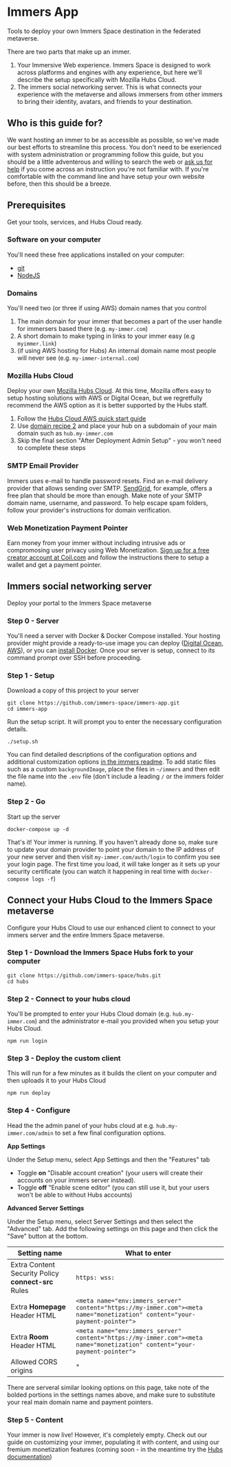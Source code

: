 # Immers App
Tools to deploy your own Immers Space destination in the federated metaverse.

There are two parts that make up an immer.
1. Your Immersive Web experience.
Immers Space is designed to work across platforms and engines with any experience, but here we'll describe the setup specifically with Mozilla Hubs Cloud.
2. The immers social networking server.
This is what connects your experience with the metaverse and allows immersers from other immers to bring their identity, avatars, and friends to your destination.

## Who is this guide for?

We want hosting an immer to be as accessible as possible,
so we've made our best efforts to streamline this process.
You don't need to be exerienced with system administration or
programming follow this guide,
but you should be a little adventerous and willing to search the web
or [ask us for help](https://github.com/immers-space/immers-app/issues/new) if you come across an instruction you're not familiar with.
If you're comfortable with the command line and have setup your own
website before, then this should be a breeze.

## Prerequisites

Get your tools, services, and Hubs Cloud ready.

### Software on your computer

You'll need these free applications installed on your computer:

* [git](https://git-scm.com/downloads)
* [NodeJS](https://nodejs.org/en/download/)

### Domains

You'll need two (or three if using AWS) domain names that you control

1. The main domain for your immer that becomes a part of the user handle for immersers based there (e.g. `my-immer.com`)
2. A short domain to make typing in links to your immer easy (e.g `myimmer.link`)
3. (if using AWS hosting for Hubs) An internal domain name most people will never see (e.g. `my-immer-internal.com`)

### Mozilla Hubs Cloud

Deploy your own [Mozilla Hubs Cloud](https://hubs.mozilla.com/cloud).
At this time, Mozilla offers easy to setup hosting solutions with AWS or Digital Ocean,
but we regretfully recommend the AWS option as it is better supported
by the Hubs staff.

1. Follow the [Hubs Cloud AWS quick start guide](https://hubs.mozilla.com/docs/hubs-cloud-aws-quick-start.html)
2. Use [domain recipe 2](https://hubs.mozilla.com/docs/hubs-cloud-aws-domain-recipes.html#recipe-2-domain-is-in-use-configure-subdomain-for-hub-on-route-53) and place your hub on a subdomain of your main domain such as `hub.my-immer.com`
3. Skip the final section "After Deployment Admin Setup" - you won't need to complete these steps

### SMTP Email Provider

Immers uses e-mail to handle password resets.
Find an e-mail delivery provider that allows sending over SMTP.
[SendGrid](https://sendgrid.com/docs/for-developers/sending-email/getting-started-smtp/), for example, offers a free plan that should be more than enough.
Make note of your SMTP domain name, username, and password.
To help escape spam folders, follow your provider's instructions for domain verification.

### Web Monetization Payment Pointer

Earn money from your immer without including intrusive ads or
compromosing user privacy using Web Monetization.
[Sign up for a free creator account at Coil.com](https://coil.com/creator)
and follow the instructions there to setup
a wallet and get a payment pointer.

## Immers social networking server

Deploy your portal to the Immers Space metaverse

### Step 0 - Server

You'll need a server with Docker & Docker Compose installed. Your hosting provider might provide a ready-to-use image you can deploy ([Digital Ocean](https://marketplace.digitalocean.com/apps/docker), [AWS](https://aws.amazon.com/marketplace/pp/B08SHXDLL3?qid=1616591908920)), or you can [install Docker](https://docs.docker.com/get-docker/).
Once your server is setup, connect to its command prompt over SSH before proceeding. 

### Step 1 - Setup

Download a copy of this project to your server

```
git clone https://github.com/immers-space/immers-app.git
cd immers-app
```

Run the setup script.
It will prompt you to enter the necessary configuration details.

```
./setup.sh
```

You can find detailed descriptions of the configuration options and additional customization options
[in the immers readme](https://github.com/immers-space/immers#configuration).
To add static files such as a custom `backgroundImage`,
place the files in `~/immers`
and then edit the file name into the `.env` file
(don't include a leading `/` or the immers folder name).

### Step 2 - Go

Start up the server

```
docker-compose up -d
```

That's it! Your immer is running.
If you haven't already done so, make sure to update your domain provider
to point your domain to the IP address of your new server and then visit
`my-immer.com/auth/login` to confirm you see your login page.
The first time you load, it will take longer as it sets up your security certificate (you can watch it happening in real time with `docker-compose logs -f`)

## Connect your Hubs Cloud to the Immers Space metaverse

Configure your Hubs Cloud to use our enhanced client to connect to your
immers server and the entire Immers Space metaverse.

### Step 1 - Download the Immers Space Hubs fork to your computer

```
git clone https://github.com/immers-space/hubs.git
cd hubs
```

### Step 2 - Connect to your hubs cloud

You'll be prompted to enter your Hubs Cloud domain (e.g. `hub.my-immer.com`) and the administrator e-mail you provided when you setup your Hubs Cloud.

```
npm run login
```

### Step 3 - Deploy the custom client

This will run for a few minutes as it builds the client on your computer
and then uploads it to your Hubs Cloud

```
npm run deploy
```

### Step 4 - Configure

Head the the admin panel of your hubs cloud at e.g. `hub.my-immer.com/admin` to set a few final configuration options.

**App Settings**

Under the Setup menu, select App Settings and then the "Features" tab

* Toggle **on** "Disable account creation" (your users will create their accounts on your immers server instead).
* Toggle **off** "Enable scene editor" (you can still use it, but your users won't be able to without Hubs accounts)

**Advanced Server Settings**

Under the Setup menu, select Server Settings and then select the "Advanced" tab.
Add the following settings on this page and then click the "Save" button
at the bottom.

Setting name  | What to enter
 --- | ---
 Extra Content Security Policy **connect-src** Rules | `https: wss:`
 Extra **Homepage** Header HTML | `<meta name="env:immers_server" content="https://my-immer.com"><meta name="monetization" content="your-payment-pointer">`
 Extra **Room** Header HTML | `<meta name="env:immers_server" content="https://my-immer.com"><meta name="monetization" content="your-payment-pointer">`
Allowed CORS origins | `*`

There are serveral similar looking options on this page, take note
of the bolded portions in the settings names above, and make sure to
substitute your real main domain name and payment pointers.

### Step 5 - Content

Your immer is now live! However, it's completely empty.
Check out our guide on customizing your immer,
populating it with content,
and using our fremium monetization features (coming soon - in the meantime try the [Hubs documentation](https://hubs.mozilla.com/docs/hubs-cloud-importing-content.html))

